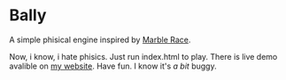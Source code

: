 # Bally

A simple phisical engine inspired by [Marble Race](https://www.youtube.com/watch?v=1ldxrApreog).

Now, i know, i hate phisics. Just run index.html to play. There is live demo avalible on [my website](okkindel.github.io/bally). Have fun. I know it's _a bit_ buggy.